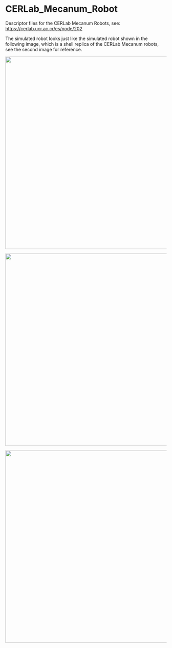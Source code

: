 # CERLab_Mecanum_Robot
Descriptor files for the CERLab Mecanum Robots, see: https://cerlab.ucr.ac.cr/es/node/202

The simulated robot looks just like the simulated robot shown in the following image, which is a shell replica of the CERLab Mecanum robots, see the second image for reference.

<p align="center">
  <img src="https://github.com/trejkev/cerlab_mecanum/assets/18760154/af0eebfd-0583-43fe-911a-ac974938921e" width="600" />
</p>
<p align="center">
  <img src="https://github.com/trejkev/cerlab_mecanum/assets/18760154/caf69869-f814-48b6-8b9d-1f3c3dfd50f8" width="600" />
</p>

<p align="center">
  <img src="https://github.com/trejkev/cerlab_mecanum/assets/18760154/2e21e592-5d20-4568-9c70-0cabc4dd2a3a" width="600" />
</p>

